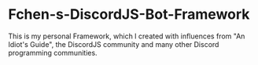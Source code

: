 # Fchen-s-DiscordJS-Bot-Framework
This is my personal Framework, which I created with influences from "An Idiot's Guide", the DiscordJS community and many other Discord programming communities. 
